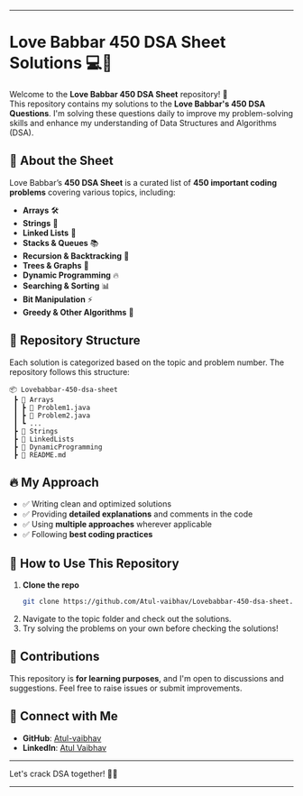
---

# Love Babbar 450 DSA Sheet Solutions 💻🚀  

Welcome to the **Love Babbar 450 DSA Sheet** repository! 🎯  
This repository contains my solutions to the **Love Babbar's 450 DSA Questions**. I'm solving these questions daily to improve my problem-solving skills and enhance my understanding of Data Structures and Algorithms (DSA).  

## 📌 About the Sheet  
Love Babbar’s **450 DSA Sheet** is a curated list of **450 important coding problems** covering various topics, including:  
- **Arrays** 🛠️  
- **Strings** 📝  
- **Linked Lists** 🔗  
- **Stacks & Queues** 📚  
- **Recursion & Backtracking** 🔄  
- **Trees & Graphs** 🌲  
- **Dynamic Programming** 🔥  
- **Searching & Sorting** 📊  
- **Bit Manipulation** ⚡  
- **Greedy & Other Algorithms** 🚀  

## 📂 Repository Structure  
Each solution is categorized based on the topic and problem number. The repository follows this structure:

```
📦 Lovebabbar-450-dsa-sheet
 ┣ 📂 Arrays
 ┃ ┣ 📜 Problem1.java
 ┃ ┣ 📜 Problem2.java
 ┃ ┗ ...
 ┣ 📂 Strings
 ┣ 📂 LinkedLists
 ┣ 📂 DynamicProgramming
 ┣ 📜 README.md
```

## 🔥 My Approach  
- ✅ Writing clean and optimized solutions  
- ✅ Providing **detailed explanations** and comments in the code  
- ✅ Using **multiple approaches** wherever applicable  
- ✅ Following **best coding practices**  

## 🚀 How to Use This Repository  
1. **Clone the repo**  
   ```bash
   git clone https://github.com/Atul-vaibhav/Lovebabbar-450-dsa-sheet.git
   ```
2. Navigate to the topic folder and check out the solutions.  
3. Try solving the problems on your own before checking the solutions!  

## 🤝 Contributions  
This repository is **for learning purposes**, and I'm open to discussions and suggestions. Feel free to raise issues or submit improvements.  

## 🌟 Connect with Me  
- **GitHub**: [Atul-vaibhav](https://github.com/Atul-vaibhav)  
- **LinkedIn**: [Atul Vaibhav](www.linkedin.com/in/atul-vaibhav7)  

---
Let's crack DSA together! 💪🔥  

---
